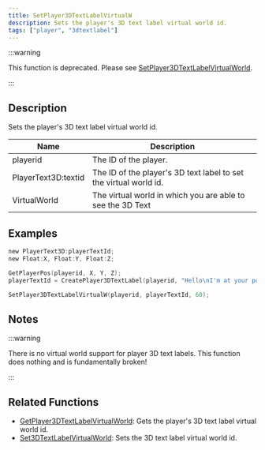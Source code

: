 ```yaml
---
title: SetPlayer3DTextLabelVirtualW
description: Sets the player's 3D text label virtual world id.
tags: ["player", "3dtextlabel"]
---
```


:::warning

This function is deprecated. Please see [SetPlayer3DTextLabelVirtualWorld](SetPlayer3DTextLabelVirtualWorld).

:::

## Description

Sets the player's 3D text label virtual world id.

| Name      | Description                                                               |
| --------- | ------------------------------------------------------------------------- |
| playerid | The ID of the player.  |
| PlayerText3D:textid | The ID of the player's 3D text label to set the virtual world id. |
| VirtualWorld | The virtual world in which you are able to see the 3D Text            |

## Examples

```c
new PlayerText3D:playerTextId;
new Float:X, Float:Y, Float:Z;

GetPlayerPos(playerid, X, Y, Z);
playerTextId = CreatePlayer3DTextLabel(playerid, "Hello\nI'm at your position", 0x008080FF, X, Y, Z, 40.0);

SetPlayer3DTextLabelVirtualW(playerid, playerTextId, 60);
```

## Notes

:::warning

There is no virtual world support for player 3D text labels.
This function does nothing and is fundamentally broken!

:::

## Related Functions

- [GetPlayer3DTextLabelVirtualWorld](GetPlayer3DTextLabelVirtualWorld): Gets the player's 3D text label virtual world id.
- [Set3DTextLabelVirtualWorld](Set3DTextLabelVirtualWorld): Sets the 3D text label virtual world id.
